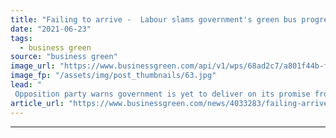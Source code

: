 ```yaml
---
title: "Failing to arrive -  Labour slams government's green bus progress"
date: "2021-06-23"
tags: 
  - business green
source: "business green"
image_url: "https://www.businessgreen.com/api/v1/wps/68ad2c7/a801f44b-f63e-4246-b555-1a4b2eee3bc4/5/6996031705-197e87b0b0-k-185x114.jpg"
image_fp: "/assets/img/post_thumbnails/63.jpg"
lead: "
 Opposition party warns government is yet to deliver on its promise from early 2020 to deliver 4,000 zero emission buses across the UK ..."
article_url: "https://www.businessgreen.com/news/4033283/failing-arrive-labour-slams-government-green-bus-progress"
---
```


---
